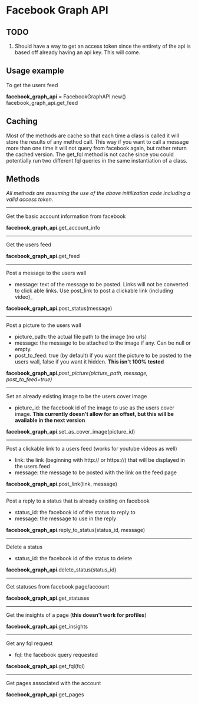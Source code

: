 # Facebook Graph API #

## TODO ##
1. Should have a way to get an access token since the entirety of the api is based off already having an api key. This will come.

## Usage example ##

To get the users feed

**facebook_graph_api** = FacebookGraphAPI.new(<access token>)  
facebook_graph_api.get_feed

## Caching ##

Most of the methods are cache so that each time a class is called it will store the results of any method call. This way if you want to call a message more than one time it will not query from facebook again, but rather return the cached version. The get_fql method is not cache since you could potentially run two different fql queries in the same instantiation of a class.

## Methods ##
_All methods are assuming the use of the above initilization code including a valid access token._  

- - -

Get the basic account information from facebook  

**facebook_graph_api**.get\_account\_info

- - -

Get the users feed  

**facebook_graph_api**.get\_feed

- - -

Post a message to the users wall  
*  message: text of the message to be posted. Links will not be converted to click able links. Use post_link to post a clickable link (including video)_  

**facebook_graph_api**.post\_status(message)

- - -

Post a picture to the users wall  
*  picture\_path: the actual file path to the image (no urls)  
*  message: the message to be attached to the image if any. Can be null or empty.  
*  post\_to\_feed: true (by default) if you want the picture to be posted to the users wall, false if you want it hidden. **This isn't 100% tested**  

**facebook_graph_api**_.post_picture(picture_path, message, post_to_feed=true)_

- - -

Set an already existing image to be the users cover image  
*  picture\_id: the facebook id of the image to use as the users cover image. **This currently doesn't allow for an offset, but this will be available in the next version**  

**facebook_graph_api**.set\_as\_cover\_image(picture\_id)

- - -

Post a clickable link to a users feed (works for youtube videos as well)  
*  link: the link (beginning with http:// or https://) that will be displayed in the users feed  
*  message: the message to be posted with the link on the feed page  

**facebook_graph_api**.post\_link(link, message)

- - - 

Post a reply to a status that is already existing on facebook
*  status\_id: the facebook id of the status to reply to  
*  message: the message to use in the reply  

**facebook_graph_api**.reply\_to\_status(status\_id, message)

- - - 

Delete a status  
*  status\_id: the facebook id of the status to delete  

**facebook_graph_api**.delete_status(status\_id)

- - - 

Get statuses from facebook page/account  

**facebook_graph_api**.get\_statuses

- - - 

Get the insights of a page (**this doesn't work for profiles**)  

**facebook_graph_api**.get\_insights

- - - 

Get any fql request  
*  fql: the facebook query requested  

**facebook_graph_api**.get\_fql(fql)

- - -

Get pages associated with the account  

**facebook_graph_api**.get\_pages